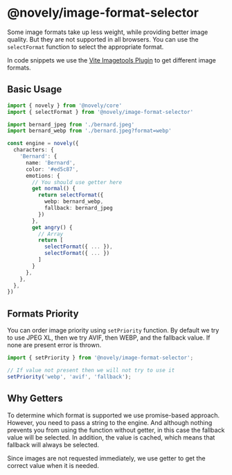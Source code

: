 # @novely/image-format-selector

Some image formats take up less weight, while providing better image quality. But they are not supported in all browsers. You can use the `selectFormat` function to select the appropriate format.

In code snippets we use the [Vite Imagetools Plugin](https://www.npmjs.com/package/vite-imagetools) to get different image formats.

## Basic Usage

```ts
import { novely } from '@novely/core'
import { selectFormat } from '@novely/image-format-selector'

import bernard_jpeg from './bernard.jpeg'
import bernard_webp from './bernard.jpeg?format=webp'

const engine = novely({
  characters: {
    'Bernard': {
      name: 'Bernard',
      color: '#ed5c87',
      emotions: {
        // You should use getter here
        get normal() {
          return selectFormat({
            webp: bernard_webp,
            fallback: bernard_jpeg
          })
        },
        get angry() {
          // Array
          return [
            selectFormat({ ... }),
            selectFormat({ ... })
          ]
        }
      },
    },
  },
})
```

## Formats Priority

You can order image priority using `setPriority` function. By default we try to use JPEG XL, then we try AVIF, then WEBP, and the fallback value. If none are present error is thrown.

```ts
import { setPriority } from '@novely/image-format-selector';

// If value not present then we will not try to use it
setPriority('webp', 'avif', 'fallback');
```

## Why Getters

To determine which format is supported we use promise-based approach. However, you need to pass a string to the engine. And although nothing prevents you from using the function without getter, in this case the fallback value will be selected. In addition, the value is cached, which means that fallback will always be selected.

Since images are not requested immediately, we use getter to get the correct value when it is needed.
